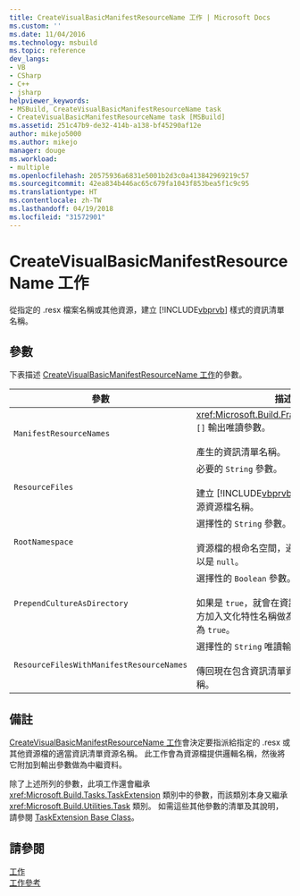```yaml
---
title: CreateVisualBasicManifestResourceName 工作 | Microsoft Docs
ms.custom: ''
ms.date: 11/04/2016
ms.technology: msbuild
ms.topic: reference
dev_langs:
- VB
- CSharp
- C++
- jsharp
helpviewer_keywords:
- MSBuild, CreateVisualBasicManifestResourceName task
- CreateVisualBasicManifestResourceName task [MSBuild]
ms.assetid: 251c47b9-de32-414b-a138-bf45290af12e
author: mikejo5000
ms.author: mikejo
manager: douge
ms.workload:
- multiple
ms.openlocfilehash: 20575936a6831e5001b2d3c0a413842969219c57
ms.sourcegitcommit: 42ea834b446ac65c679fa1043f853bea5f1c9c95
ms.translationtype: HT
ms.contentlocale: zh-TW
ms.lasthandoff: 04/19/2018
ms.locfileid: "31572901"
---
```

# <a name="createvisualbasicmanifestresourcename-task"></a>CreateVisualBasicManifestResourceName 工作
從指定的 .resx 檔案名稱或其他資源，建立 [!INCLUDE[vbprvb](../code-quality/includes/vbprvb_md.md)] 樣式的資訊清單名稱。  
  
## <a name="parameters"></a>參數  
 下表描述 [CreateVisualBasicManifestResourceName 工作](../msbuild/createvisualbasicmanifestresourcename-task.md)的參數。  
  
|參數|描述|  
|---------------|-----------------|  
|`ManifestResourceNames`|<xref:Microsoft.Build.Framework.ITaskItem> `[]` 輸出唯讀參數。<br /><br /> 產生的資訊清單名稱。|  
|`ResourceFiles`|必要的 `String` 參數。<br /><br /> 建立 [!INCLUDE[vbprvb](../code-quality/includes/vbprvb_md.md)] 資訊清單名稱的來源資源檔名稱。|  
|`RootNamespace`|選擇性的 `String` 參數。<br /><br /> 資源檔的根命名空間，通常取自專案檔。 可以是 `null`。|  
|`PrependCultureAsDirectory`|選擇性的 `Boolean` 參數。<br /><br /> 如果是 `true`，就會在資訊清單資源名稱正前方加入文化特性名稱做為目錄名稱。 預設值為 `true`。|  
|`ResourceFilesWithManifestResourceNames`|選擇性的 `String` 唯讀輸出參數。<br /><br /> 傳回現在包含資訊清單資源名稱的資源檔名稱。|  
  
## <a name="remarks"></a>備註  
 [CreateVisualBasicManifestResourceName 工作](../msbuild/createvisualbasicmanifestresourcename-task.md)會決定要指派給指定的 .resx 或其他資源檔的適當資訊清單資源名稱。 此工作會為資源檔提供邏輯名稱，然後將它附加到輸出參數做為中繼資料。  
  
 除了上述所列的參數，此項工作還會繼承 <xref:Microsoft.Build.Tasks.TaskExtension> 類別中的參數，而該類別本身又繼承 <xref:Microsoft.Build.Utilities.Task> 類別。 如需這些其他參數的清單及其說明，請參閱 [TaskExtension Base Class](../msbuild/taskextension-base-class.md)。  
  
## <a name="see-also"></a>請參閱  
 [工作](../msbuild/msbuild-tasks.md)   
 [工作參考](../msbuild/msbuild-task-reference.md)